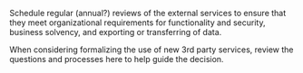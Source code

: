 
Schedule regular (annual?) reviews of the external services to ensure that they meet organizational requirements for functionality and security, business solvency, and exporting or transferring of data.

When considering formalizing the use of new 3rd party services, review the questions and processes here to help guide the decision.
